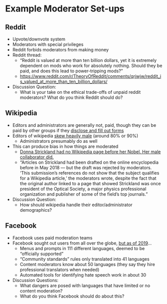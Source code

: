 # Example Moderator Set-ups

## Reddit
- Upvote/downvote system
- Moderators with special privileges
- Reddit forbids moderators from making money
- Reddit thread:
  - “Reddit is valued at more than ten billion dollars, yet it is extremely dependent on mods who work for absolutely nothing. Should they be paid, and does this lead to power-tripping mods?”
  - https://www.reddit.com/r/TheoryOfReddit/comments/qrjwjw/reddit_is_valued_at_more_than_ten_billion_dollars/
- Discussion Question:
  - What is your take on the ethical trade-offs of unpaid reddit moderators? What do you think Reddit should do?

## Wikipedia
- Editors and administrators are generally not, paid, though they can be paid by other groups if they [disclose and fill out forms](https://en.wikipedia.org/wiki/Wikipedia:Paid-contribution_disclosure)
- Editors of wikipedia [skew heavily male](https://en.wikipedia.org/wiki/Wikipedia:Wikipedians) (around 80% or 90%)
  - Administrators presumably do as well
- This can produce bias in how things are moderated
  - [Donna Strickland had no Wikipedia page before her Nobel. Her male collaborator did.](https://www.vox.com/science-and-health/2018/10/2/17929366/nobel-prize-physics-donna-strickland)
  - “Articles on Strickland had been drafted on the online encyclopedia before in May 2018 — but the draft was rejected by moderators. ‘This submission’s references do not show that the subject qualifies for a Wikipedia article,’ the moderators wrote, despite the fact that the original author linked to a page that showed Strickland was once president of the Optical Society, a major physics professional organization and publisher of some of the field’s top journals.”
- Discussion Question:
  - How should wikipedia handle their editor/administrator demographics?

## Facebook
- Facebook uses paid moderation teams
- Facebook sought out users from all over the globe, [but as of 2019](https://www.reuters.com/article/us-facebook-languages-insight/facebooks-flood-of-languages-leaves-it-struggling-to-monitor-content-idUSKCN1RZ0DW)…
  - Menus and prompts in 111 different languages, deemed to be “officially supported”
  - “Community standards” rules only translated into 41 languages
  - Content moderators know about 50 languages (they say they hire  professional translators when needed)
  - Automated tools for identifying hate speech work in about 30
- Discussion Questions:
  - What dangers are posed with languages that have limited or no content moderation?
  - What do you think Facebook should do about this?
